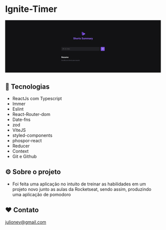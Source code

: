 # Ignite-Timer

![preview](./.github/home.png)

## 🦾 Tecnologias

- ReactJs com Typescript
- Immer
- Eslint
- React-Router-dom
- Date-fns
- zod
- ViteJS
- styled-components
- phospor-react
- Reducer
- Context
- Git e Github

## ⚙️ Sobre o projeto

- Foi feita uma aplicação no intuito de treinar as habilidades em um projeto novo junto as aulas da Rocketseat, sendo assim, produzindo uma aplicação de pomodoro

## ❤️ Contato

julionev@gmail.com
